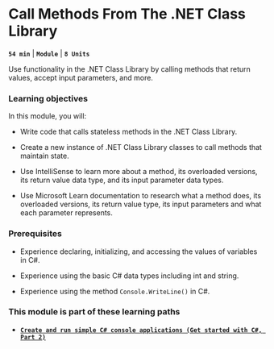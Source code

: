 # Call Methods From The .NET Class Library

**`54 min`** | **`Module`** | **`8 Units`**

Use functionality in the .NET Class Library by calling methods that return values, accept input parameters, and more.

### Learning objectives

In this module, you will:

- Write code that calls stateless methods in the .NET Class Library.

- Create a new instance of .NET Class Library classes to call methods that maintain state.

- Use IntelliSense to learn more about a method, its overloaded versions, its return value data type, and its input parameter data types.

- Use Microsoft Learn documentation to research what a method does, its overloaded versions, its return value type, its input parameters and what each parameter represents.

### Prerequisites

- Experience declaring, initializing, and accessing the values of variables in C#.

- Experience using the basic C# data types including int and string.

- Experience using the method `Console.WriteLine()` in C#.

### This module is part of these learning paths

- [**`Create and run simple C# console applications (Get started with C#, Part 2)`**](https://learn.microsoft.com/en-us/training/paths/get-started-c-sharp-part-2/)

